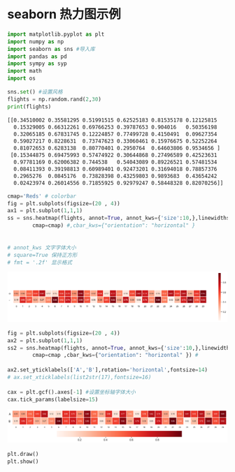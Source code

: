 
# seaborn 热力图示例


```python
import matplotlib.pyplot as plt
import numpy as np
import seaborn as sns #导入库
import pandas as pd
import sympy as syp
import math
import os
```
```python
sns.set() #设置风格
flights = np.random.rand(2,30)
print(flights)
```

    [[0.34510002 0.35581295 0.51991515 0.62525183 0.81535178 0.12125815
      0.15329005 0.66312261 0.69766253 0.39787653 0.904016   0.50356198
      0.32065185 0.67831745 0.12224857 0.77499728 0.4150491  0.09627354
      0.59027217 0.8228631  0.73747623 0.33060461 0.15976675 0.52252264
      0.81072653 0.6283138  0.80770401 0.2950764  0.64603806 0.9534656 ]
     [0.15344875 0.69475993 0.57474922 0.30644868 0.27496589 0.42523631
      0.97781169 0.62006382 0.744538   0.54043089 0.89226521 0.57481534
      0.08411393 0.39198813 0.60989401 0.92473201 0.31694018 0.78857376
      0.2965276  0.0845176  0.73828398 0.43259803 0.9893683  0.43654242
      0.02423974 0.26014556 0.71855925 0.92979247 0.58448328 0.82070256]]
    


```python
cmap='Reds' # colorbar
fig = plt.subplots(figsize=(20 , 4))
ax1 = plt.subplot(1,1,1)
ss = sns.heatmap(flights, annot=True, annot_kws={'size':10,},linewidths=1, ax=ax1, square=True,fmt = '.2f',\
        cmap=cmap) #,cbar_kws={"orientation": "horizontal" }


# annot_kws 文字字体大小
# square=True 保持正方形
# fmt = '.2f' 显示格式
```

![png](/_posts/PYTHON/seaborn-heatmap-example/output_4_0.png "output_4_0.png")



```python
fig = plt.subplots(figsize=(20 , 4))
ax2 = plt.subplot(1,1,1)
ss2 = sns.heatmap(flights, annot=True, annot_kws={'size':10,},linewidths=1, ax=ax2, square=True,fmt = '.2f',\
        cmap=cmap ,cbar_kws={"orientation": "horizontal" }) #

ax2.set_yticklabels(['A','B'],rotation='horizontal',fontsize=14)
# ax.set_xticklabels(list2str(17),fontsize=16)

cax = plt.gcf().axes[-1] #设置坐标轴字体大小
cax.tick_params(labelsize=15)
```

<img  src="/_posts/PYTHON//seaborn-heatmap-example/output_5_0.png" data-canonical-src="/_posts/PYTHON//seaborn-heatmap-example/output_5_0.png" />

```python
plt.draw()
plt.show()
```